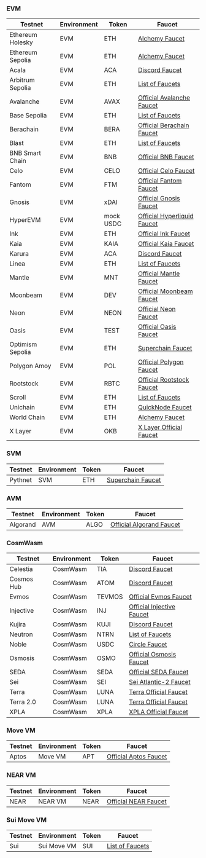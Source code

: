 <!-- The content in this file is auto-generated. Do not modify this file directly. Please see the README.md in the wormhole-mkdocs/scripts directory to learn how to update this page. -->

<!--TESTNET_FAUCETS-->
<div class="full-width" markdown>

### EVM

<table data-full-width="true" markdown><thead><th>Testnet</th><th>Environment</th><th>Token</th><th>Faucet</th></thead><tbody><tr><td>Ethereum Holesky</td><td>EVM</td><td>ETH</td><td><a href="https://www.alchemy.com/faucets/ethereum-holesky" target="_blank">Alchemy Faucet</a></td></tr><tr><td>Ethereum Sepolia</td><td>EVM</td><td>ETH</td><td><a href="https://www.alchemy.com/faucets/ethereum-sepolia" target="_blank">Alchemy Faucet</a></td></tr><tr><td>Acala</td><td>EVM</td><td>ACA</td><td><a href="https://discord.gg/5JJgXKSznc" target="_blank">Discord Faucet</a></td></tr><tr><td>Arbitrum Sepolia</td><td>EVM</td><td>ETH</td><td><a href="https://docs.arbitrum.io/for-devs/dev-tools-and-resources/chain-info#faucets" target="_blank">List of Faucets</a></td></tr><tr><td>Avalanche</td><td>EVM</td><td>AVAX</td><td><a href="https://core.app/tools/testnet-faucet/?subnet=c&token=c" target="_blank">Official Avalanche Faucet</a></td></tr><tr><td>Base Sepolia</td><td>EVM</td><td>ETH</td><td><a href="https://docs.base.org/docs/tools/network-faucets/" target="_blank">List of Faucets</a></td></tr><tr><td>Berachain</td><td>EVM</td><td>BERA</td><td><a href="https://bartio.faucet.berachain.com/" target="_blank">Official Berachain Faucet</a></td></tr><tr><td>Blast</td><td>EVM</td><td>ETH</td><td><a href="https://docs.blast.io/tools/faucets#faucets" target="_blank">List of Faucets</a></td></tr><tr><td>BNB Smart Chain</td><td>EVM</td><td>BNB</td><td><a href="https://testnet.binance.org/faucet-smart/" target="_blank">Official BNB Faucet</a></td></tr><tr><td>Celo</td><td>EVM</td><td>CELO</td><td><a href="https://faucet.celo.org/alfajores" target="_blank">Official Celo Faucet</a></td></tr><tr><td>Fantom</td><td>EVM</td><td>FTM</td><td><a href="https://faucet.fantom.network/" target="_blank">Official Fantom Faucet</a></td></tr><tr><td>Gnosis</td><td>EVM</td><td>xDAI</td><td><a href="https://faucet.gnosischain.com/" target="_blank">Official Gnosis Faucet</a></td></tr><tr><td>HyperEVM</td><td>EVM</td><td>mock USDC</td><td><a href="https://app.hyperliquid-testnet.xyz/drip" target="_blank">Official Hyperliquid Faucet</a></td></tr><tr><td>Ink</td><td>EVM</td><td>ETH</td><td><a href="https://inkonchain.com/faucet" target="_blank">Official Ink Faucet</a></td></tr><tr><td>Kaia</td><td>EVM</td><td>KAIA</td><td><a href="https://faucet.kaia.io" target="_blank">Official Kaia Faucet</a></td></tr><tr><td>Karura</td><td>EVM</td><td>ACA</td><td><a href="https://discord.gg/5JJgXKSznc" target="_blank">Discord Faucet</a></td></tr><tr><td>Linea</td><td>EVM</td><td>ETH</td><td><a href="https://docs.linea.build/get-started/how-to/get-testnet-eth" target="_blank">List of Faucets</a></td></tr><tr><td>Mantle</td><td>EVM</td><td>MNT</td><td><a href="https://faucet.sepolia.mantle.xyz/" target="_blank">Official Mantle Faucet</a></td></tr><tr><td>Moonbeam</td><td>EVM</td><td>DEV</td><td><a href="https://faucet.moonbeam.network/" target="_blank">Official Moonbeam Faucet</a></td></tr><tr><td>Neon</td><td>EVM</td><td>NEON</td><td><a href="https://neonfaucet.org/" target="_blank">Official Neon Faucet</a></td></tr><tr><td>Oasis</td><td>EVM</td><td>TEST</td><td><a href="https://faucet.testnet.oasis.io/" target="_blank">Official Oasis Faucet</a></td></tr><tr><td>Optimism Sepolia</td><td>EVM</td><td>ETH</td><td><a href="https://console.optimism.io/faucet" target="_blank">Superchain Faucet</a></td></tr><tr><td>Polygon Amoy</td><td>EVM</td><td>POL</td><td><a href="https://faucet.polygon.technology/" target="_blank">Official Polygon Faucet</a></td></tr><tr><td>Rootstock</td><td>EVM</td><td>RBTC</td><td><a href="https://faucet.rootstock.io/" target="_blank">Official Rootstock Faucet</a></td></tr><tr><td>Scroll</td><td>EVM</td><td>ETH</td><td><a href="https://docs.scroll.io/en/user-guide/faucet/" target="_blank">List of Faucets</a></td></tr><tr><td>Unichain</td><td>EVM</td><td>ETH</td><td><a href="https://faucet.quicknode.com/unichain/sepolia" target="_blank">QuickNode Faucet</a></td></tr><tr><td>World Chain</td><td>EVM</td><td>ETH</td><td><a href="https://www.alchemy.com/faucets/world-chain-sepolia" target="_blank">Alchemy Faucet</a></td></tr><tr><td>X Layer</td><td>EVM</td><td>OKB</td><td><a href="https://www.okx.com/xlayer/faucet" target="_blank">X Layer Official Faucet</a></td></tr></tbody></table>

### SVM

<table data-full-width="true" markdown><thead><th>Testnet</th><th>Environment</th><th>Token</th><th>Faucet</th></thead><tbody><tr><td>Pythnet</td><td>SVM</td><td>ETH</td><td><a href="https://console.optimism.io/faucet" target="_blank">Superchain Faucet</a></td></tr></tbody></table>

### AVM

<table data-full-width="true" markdown><thead><th>Testnet</th><th>Environment</th><th>Token</th><th>Faucet</th></thead><tbody><tr><td>Algorand</td><td>AVM</td><td>ALGO</td><td><a href="https://bank.testnet.algorand.network/" target="_blank">Official Algorand Faucet</a></td></tr></tbody></table>

### CosmWasm

<table data-full-width="true" markdown><thead><th>Testnet</th><th>Environment</th><th>Token</th><th>Faucet</th></thead><tbody><tr><td>Celestia</td><td>CosmWasm</td><td>TIA</td><td><a href="https://discord.gg/celestiacommunity" target="_blank">Discord Faucet</a></td></tr><tr><td>Cosmos Hub</td><td>CosmWasm</td><td>ATOM</td><td><a href="https://discord.com/invite/cosmosnetwork" target="_blank">Discord Faucet</a></td></tr><tr><td>Evmos</td><td>CosmWasm</td><td>TEVMOS</td><td><a href="https://faucet.evmos.dev/" target="_blank">Official Evmos Faucet</a></td></tr><tr><td>Injective</td><td>CosmWasm</td><td>INJ</td><td><a href="https://testnet.faucet.injective.network/" target="_blank">Official Injective Faucet</a></td></tr><tr><td>Kujira</td><td>CosmWasm</td><td>KUJI</td><td><a href="https://discord.com/channels/970650215801569330/1009931570263629854" target="_blank">Discord Faucet</a></td></tr><tr><td>Neutron</td><td>CosmWasm</td><td>NTRN</td><td><a href="https://docs.neutron.org/neutron/faq#where-is-the-testnet-faucet" target="_blank">List of Faucets</a></td></tr><tr><td>Noble</td><td>CosmWasm</td><td>USDC</td><td><a href="https://faucet.circle.com/" target="_blank">Circle Faucet</a></td></tr><tr><td>Osmosis</td><td>CosmWasm</td><td>OSMO</td><td><a href="https://faucet.testnet.osmosis.zone/" target="_blank">Official Osmosis Faucet</a></td></tr><tr><td>SEDA</td><td>CosmWasm</td><td>SEDA</td><td><a href="https://devnet.explorer.seda.xyz/faucet" target="_blank">Official SEDA Faucet</a></td></tr><tr><td>Sei</td><td>CosmWasm</td><td>SEI</td><td><a href="https://atlantic-2.app.sei.io/faucet" target="_blank">Sei Atlantic-2 Faucet</a></td></tr><tr><td>Terra</td><td>CosmWasm</td><td>LUNA</td><td><a href="https://faucet.terra.money/" target="_blank">Terra Official Faucet</a></td></tr><tr><td>Terra 2.0</td><td>CosmWasm</td><td>LUNA</td><td><a href="https://faucet.terra.money/" target="_blank">Terra Official Faucet</a></td></tr><tr><td>XPLA</td><td>CosmWasm</td><td>XPLA</td><td><a href="https://faucet.xpla.io/" target="_blank">XPLA Official Faucet</a></td></tr></tbody></table>

### Move VM

<table data-full-width="true" markdown><thead><th>Testnet</th><th>Environment</th><th>Token</th><th>Faucet</th></thead><tbody><tr><td>Aptos</td><td>Move VM</td><td>APT</td><td><a href="https://www.aptosfaucet.com/" target="_blank">Official Aptos Faucet</a></td></tr></tbody></table>

### NEAR VM

<table data-full-width="true" markdown><thead><th>Testnet</th><th>Environment</th><th>Token</th><th>Faucet</th></thead><tbody><tr><td>NEAR</td><td>NEAR VM</td><td>NEAR</td><td><a href="https://near-faucet.io/" target="_blank">Official NEAR Faucet</a></td></tr></tbody></table>

### Sui Move VM

<table data-full-width="true" markdown><thead><th>Testnet</th><th>Environment</th><th>Token</th><th>Faucet</th></thead><tbody><tr><td>Sui</td><td>Sui Move VM</td><td>SUI</td><td><a href="https://docs.sui.io/build/faucet" target="_blank">List of Faucets</a></td></tr></tbody></table>

</div>
<!--TESTNET_FAUCETS-->
